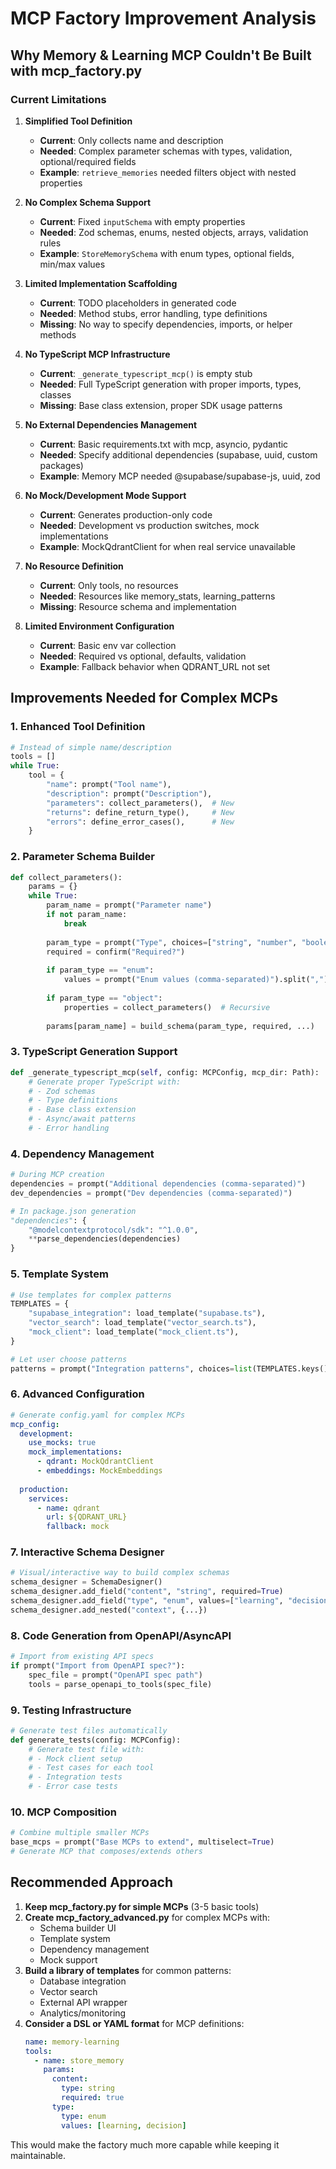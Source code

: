 # MCP Factory Improvement Analysis

## Why Memory & Learning MCP Couldn't Be Built with mcp_factory.py

### Current Limitations

1. **Simplified Tool Definition**
   - **Current**: Only collects name and description
   - **Needed**: Complex parameter schemas with types, validation, optional/required fields
   - **Example**: `retrieve_memories` needed filters object with nested properties

2. **No Complex Schema Support**
   - **Current**: Fixed `inputSchema` with empty properties
   - **Needed**: Zod schemas, enums, nested objects, arrays, validation rules
   - **Example**: `StoreMemorySchema` with enum types, optional fields, min/max values

3. **Limited Implementation Scaffolding**
   - **Current**: TODO placeholders in generated code
   - **Needed**: Method stubs, error handling, type definitions
   - **Missing**: No way to specify dependencies, imports, or helper methods

4. **No TypeScript MCP Infrastructure**
   - **Current**: `_generate_typescript_mcp()` is empty stub
   - **Needed**: Full TypeScript generation with proper imports, types, classes
   - **Missing**: Base class extension, proper SDK usage patterns

5. **No External Dependencies Management**
   - **Current**: Basic requirements.txt with mcp, asyncio, pydantic
   - **Needed**: Specify additional dependencies (supabase, uuid, custom packages)
   - **Example**: Memory MCP needed @supabase/supabase-js, uuid, zod

6. **No Mock/Development Mode Support**
   - **Current**: Generates production-only code
   - **Needed**: Development vs production switches, mock implementations
   - **Example**: MockQdrantClient for when real service unavailable

7. **No Resource Definition**
   - **Current**: Only tools, no resources
   - **Needed**: Resources like memory_stats, learning_patterns
   - **Missing**: Resource schema and implementation

8. **Limited Environment Configuration**
   - **Current**: Basic env var collection
   - **Needed**: Required vs optional, defaults, validation
   - **Example**: Fallback behavior when QDRANT_URL not set

## Improvements Needed for Complex MCPs

### 1. Enhanced Tool Definition
```python
# Instead of simple name/description
tools = []
while True:
    tool = {
        "name": prompt("Tool name"),
        "description": prompt("Description"),
        "parameters": collect_parameters(),  # New
        "returns": define_return_type(),     # New
        "errors": define_error_cases(),      # New
    }
```

### 2. Parameter Schema Builder
```python
def collect_parameters():
    params = {}
    while True:
        param_name = prompt("Parameter name")
        if not param_name:
            break
        
        param_type = prompt("Type", choices=["string", "number", "boolean", "object", "array", "enum"])
        required = confirm("Required?")
        
        if param_type == "enum":
            values = prompt("Enum values (comma-separated)").split(",")
            
        if param_type == "object":
            properties = collect_parameters()  # Recursive
            
        params[param_name] = build_schema(param_type, required, ...)
```

### 3. TypeScript Generation Support
```python
def _generate_typescript_mcp(self, config: MCPConfig, mcp_dir: Path):
    # Generate proper TypeScript with:
    # - Zod schemas
    # - Type definitions
    # - Base class extension
    # - Async/await patterns
    # - Error handling
```

### 4. Dependency Management
```python
# During MCP creation
dependencies = prompt("Additional dependencies (comma-separated)")
dev_dependencies = prompt("Dev dependencies (comma-separated)")

# In package.json generation
"dependencies": {
    "@modelcontextprotocol/sdk": "^1.0.0",
    **parse_dependencies(dependencies)
}
```

### 5. Template System
```python
# Use templates for complex patterns
TEMPLATES = {
    "supabase_integration": load_template("supabase.ts"),
    "vector_search": load_template("vector_search.ts"),
    "mock_client": load_template("mock_client.ts"),
}

# Let user choose patterns
patterns = prompt("Integration patterns", choices=list(TEMPLATES.keys()))
```

### 6. Advanced Configuration
```yaml
# Generate config.yaml for complex MCPs
mcp_config:
  development:
    use_mocks: true
    mock_implementations:
      - qdrant: MockQdrantClient
      - embeddings: MockEmbeddings
  
  production:
    services:
      - name: qdrant
        url: ${QDRANT_URL}
        fallback: mock
```

### 7. Interactive Schema Designer
```python
# Visual/interactive way to build complex schemas
schema_designer = SchemaDesigner()
schema_designer.add_field("content", "string", required=True)
schema_designer.add_field("type", "enum", values=["learning", "decision"])
schema_designer.add_nested("context", {...})
```

### 8. Code Generation from OpenAPI/AsyncAPI
```python
# Import from existing API specs
if prompt("Import from OpenAPI spec?"):
    spec_file = prompt("OpenAPI spec path")
    tools = parse_openapi_to_tools(spec_file)
```

### 9. Testing Infrastructure
```python
# Generate test files automatically
def generate_tests(config: MCPConfig):
    # Generate test file with:
    # - Mock client setup
    # - Test cases for each tool
    # - Integration tests
    # - Error case tests
```

### 10. MCP Composition
```python
# Combine multiple smaller MCPs
base_mcps = prompt("Base MCPs to extend", multiselect=True)
# Generate MCP that composes/extends others
```

## Recommended Approach

1. **Keep mcp_factory.py for simple MCPs** (3-5 basic tools)
2. **Create mcp_factory_advanced.py** for complex MCPs with:
   - Schema builder UI
   - Template system
   - Dependency management
   - Mock support
3. **Build a library of templates** for common patterns:
   - Database integration
   - Vector search
   - External API wrapper
   - Analytics/monitoring
4. **Consider a DSL or YAML format** for MCP definitions:
   ```yaml
   name: memory-learning
   tools:
     - name: store_memory
       params:
         content: 
           type: string
           required: true
         type:
           type: enum
           values: [learning, decision]
   ```

This would make the factory much more capable while keeping it maintainable.